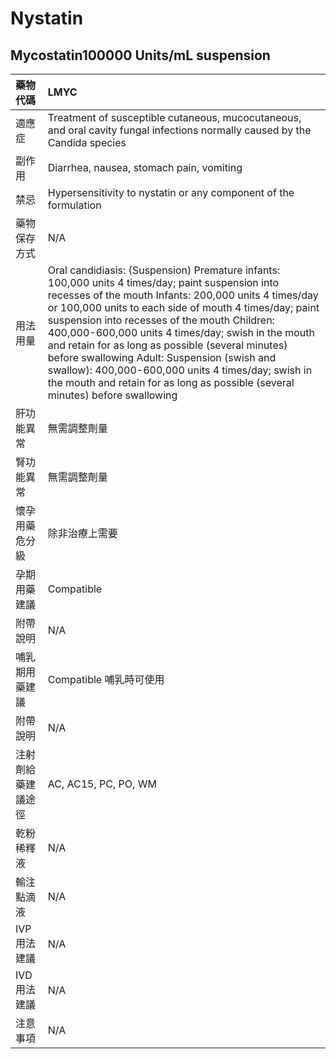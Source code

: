 # Nystatin

## Mycostatin100000 Units/mL suspension

| 藥物代碼 | LMYC |
| :--- | :--- |
| 適應症 | Treatment of susceptible cutaneous, mucocutaneous, and oral cavity fungal infections normally caused by the Candida species |
| 副作用 | Diarrhea, nausea, stomach pain, vomiting |
| 禁忌 | Hypersensitivity to nystatin or any component of the formulation |
| 藥物保存方式 | N/A |
| 用法用量 | Oral candidiasis: \(Suspension\) Premature infants: 100,000 units 4 times/day; paint suspension into recesses of the mouth Infants: 200,000 units 4 times/day or 100,000 units to each side of mouth 4 times/day; paint suspension into recesses of the mouth Children: 400,000-600,000 units 4 times/day; swish in the mouth and retain for as long as possible \(several minutes\) before swallowing Adult: Suspension \(swish and swallow\): 400,000-600,000 units 4 times/day; swish in the mouth and retain for as long as possible \(several minutes\) before swallowing |
| 肝功能異常 | 無需調整劑量 |
| 腎功能異常 | 無需調整劑量 |
| 懷孕用藥危分級 | 除非治療上需要 |
| 孕期用藥建議 | Compatible |
| 附帶說明 | N/A |
| 哺乳期用藥建議 | Compatible 哺乳時可使用 |
| 附帶說明 | N/A |
| 注射劑給藥建議途徑 | AC, AC15, PC, PO, WM |
| 乾粉稀釋液 | N/A |
| 輸注點滴液 | N/A |
| IVP 用法建議 | N/A |
| IVD 用法建議 | N/A |
| 注意事項 | N/A |

